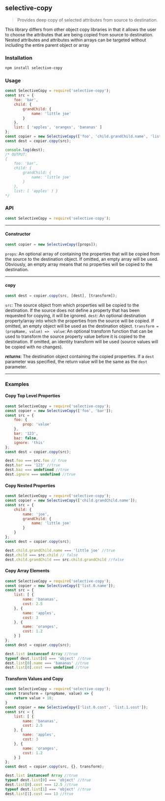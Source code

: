## selective-copy
> Provides deep copy of selected attributes from source to destination. 

This library differs from other object copy libraries in that it allows the user to choose the attributes that are being copied from source to destination. Nested attributes and attributes within arrays can be targeted without including the entire parent object or array

### Installation
```sh
npm install selective-copy
```

### Usage
```js
const SelectiveCopy = require('selective-copy');
const src = {
    foo: 'bar',
    child: {
        grandChild: {
            name: 'little joe'
        }
    },
    list: [ 'apples', 'oranges', 'bananas' ]
};
const copier = new SelectiveCopy(['foo', 'child.grandChild.name', 'list.0']);
const dest = copier.copy(src);

console.log(dest);
/* OUTPUT:
{
    foo: 'bar',
    child: {
        grandChild: {
            name: 'little joe'
        }
    },
    list: [ 'apples' ] }
*/
```

### API
```js
const SelectiveCopy = require('selective-copy');
```
-------------------------
#### Constructor
```js
const copier = new SelectiveCopy([props]);
```
`props`: An optional array of containing the properties that will be copied from the source to the destination object. If omitted, an empty array will be used. Obviously, an empty array means that no properties will be copied to the destination.

-------------------------
#### copy
```js
const dest = copier.copy(src, [dest], [transform]);
```
`src`: The source object from which properties will be copied to the destination. If the source does not define a property that has been requested for copying, it will be ignored.
`dest`: An optional destination property/array into which the properties from the source will be copied. If omitted, an empty object will be used as the destination object.
`transform = (propName, value) =>  value`: An optional transform function that can be used to transform the source property value before it is copied to the destination. If omitted, an identity transform will be used (source values will be copied with no changes).

___returns___: The destination object containing the copied properties. If a `dest` parameter was specified, the return value will be the same as the `dest` parameter.

-------------------------
### Examples
#### Copy Top Level Properties
```js
const SelectiveCopy = require('selective-copy');
const copier = new SelectiveCopy(['foo', 'bar']);
const src = {
    foo: {
        prop: 'value'
    },
    bar: '123',
    baz: false,
    ignore: 'this'
};
const dest = copier.copy(src);

dest.foo === src.foo // true
dest.bar === '123' //true
dest.baz === undefined //true
dest.ignore === undefined //true
```
#### Copy Nested Properties
```js
const SelectiveCopy = require('selective-copy');
const copier = new SelectiveCopy(['child.grandChild.name']);
const src = {
    child: {
        name: 'joe',
        grandChild: {
            name: 'little joe'
        }
    }
};
const dest = copier.copy(src);

dest.child.grandChild.name === 'little joe' //true
dest.child === src.child // false
dest.child.grandChild === src.child.grandChild //false
```
#### Copy Array Elements
```js
const SelectiveCopy = require('selective-copy');
const copier = new SelectiveCopy(['list.0.name']);
const src = {
    list: [ {
        name: 'bananas',
        cost: 2.5
    }, {
        name: 'apples',
        cost: 3
    }, {
        name: 'oranges',
        cost: 1.2
    } ]
};
const dest = copier.copy(src);

dest.list instanceof Array //true
typeof dest.list[0] === 'object' //true
dest.list[0].name === 'bananas' //true
dest.list[0].cost === undefined //true
```

#### Transform Values and Copy
```js
const SelectiveCopy = require('selective-copy');
const transform = (propName, value) => {
    return value + 10;
}
const copier = new SelectiveCopy(['list.0.cost', 'list.1.cost']);
const src = {
    list: [ {
        name: 'bananas',
        cost: 2.5
    }, {
        name: 'apples',
        cost: 3
    }, {
        name: 'oranges',
        cost: 1.2
    } ]
};
const dest = copier.copy(src, {}, transform);

dest.list instanceof Array //true
typeof dest.list[0] === 'object' //true
dest.list[0].cost === 12.5 //true
typeof dest.list[1] === 'object' //true
dest.list[1].cost === 13 //true
```
